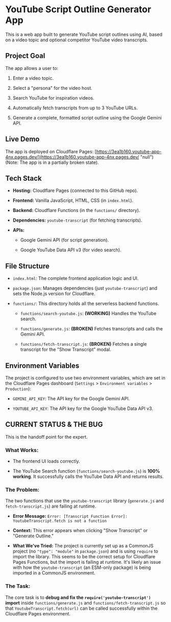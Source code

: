 # YouTube Script Outline Generator App

This is a web app built to generate YouTube script outlines using AI, based on a video topic and optional competitor YouTube video transcripts.

## Project Goal

The app allows a user to:

1.  Enter a video topic.
    
2.  Select a "persona" for the video host.
    
3.  Search YouTube for inspiration videos.
    
4.  Automatically fetch transcripts from up to 3 YouTube URLs.
    
5.  Generate a complete, formatted script outline using the Google Gemini API.
    

## Live Demo

The app is deployed on Cloudflare Pages: [https://3ea1b160.youtube-app-4nx.pages.dev/](https://3ea1b160.youtube-app-4nx.pages.dev/ "null") (Note: The app is in a partially broken state).

## Tech Stack

-   **Hosting:** Cloudflare Pages (connected to this GitHub repo).
    
-   **Frontend:** Vanilla JavaScript, HTML, CSS (in `index.html`).
    
-   **Backend:** Cloudflare Functions (in the `functions/` directory).
    
-   **Dependencies:** `youtube-transcript` (for fetching transcripts).
    
-   **APIs:**
    
    -   Google Gemini API (for script generation).
        
    -   Google YouTube Data API v3 (for video search).
        

## File Structure

-   `index.html`: The complete frontend application logic and UI.
    
-   `package.json`: Manages dependencies (just `youtube-transcript`) and sets the Node.js version for Cloudflare.
    
-   `functions/`: This directory holds all the serverless backend functions.
    
    -   `functions/search-youtube.js`: **(WORKING)** Handles the YouTube search.
        
    -   `functions/generate.js`: **(BROKEN)** Fetches transcripts and calls the Gemini API.
        
    -   `functions/fetch-transcript.js`: **(BROKEN)** Fetches a single transcript for the "Show Transcript" modal.
        

## Environment Variables

The project is configured to use two environment variables, which are set in the Cloudflare Pages dashboard (`Settings` > `Environment variables` > `Production`):

-   `GEMINI_API_KEY`: The API key for the Google Gemini API.
    
-   `YOUTUBE_API_KEY`: The API key for the Google YouTube Data API v3.
    

## CURRENT STATUS & THE BUG

This is the handoff point for the expert.

### What Works:

-   The frontend UI loads correctly.
    
-   The YouTube Search function (`functions/search-youtube.js`) is **100% working**. It successfully calls the YouTube Data API and returns results.
    

### The Problem:

The two functions that use the `youtube-transcript` library (`generate.js` and `fetch-transcript.js`) are failing at runtime.

-   **Error Message:** `Error: [Transcript Function Error]: YoutubeTranscript.fetch is not a function`
    
-   **Context:** This error appears when clicking "Show Transcript" or "Generate Outline."
    
-   **What We've Tried:** The project is currently set up as a CommonJS project (no `"type": "module"` in `package.json`) and is using `require` to import the library. This seems to be the correct setup for Cloudflare Pages Functions, but the import is failing at runtime. It's likely an issue with how the `youtube-transcript` (an ESM-only package) is being imported in a CommonJS environment.
    

### The Task:

The core task is to **debug and fix the `require('youtube-transcript')` import** inside `functions/generate.js` and `functions/fetch-transcript.js` so that `YoutubeTranscript.fetch(url)` can be called successfully within the Cloudflare Pages environment.
